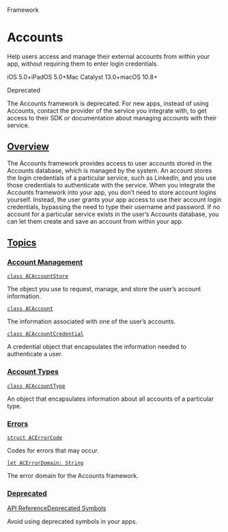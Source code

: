 Framework

# Accounts

Help users access and manage their external accounts from within your app,
without requiring them to enter login credentials.

iOS 5.0+iPadOS 5.0+Mac Catalyst 13.0+macOS 10.8+

Deprecated

The Accounts framework is deprecated. For new apps, instead of using Accounts,
contact the provider of the service you integrate with, to get access to their
SDK or documentation about managing accounts with their service.

## [Overview](/documentation/Accounts#overview)

The Accounts framework provides access to user accounts stored in the Accounts
database, which is managed by the system. An account stores the login
credentials of a particular service, such as LinkedIn, and you use those
credentials to authenticate with the service. When you integrate the Accounts
framework into your app, you don’t need to store account logins yourself.
Instead, the user grants your app access to use their account login
credentials, bypassing the need to type their username and password. If no
account for a particular service exists in the user’s Accounts database, you
can let them create and save an account from within your app.

## [Topics](/documentation/Accounts#topics)

### [Account Management](/documentation/Accounts#Account-Management)

[`class ACAccountStore`](/documentation/accounts/acaccountstore)

The object you use to request, manage, and store the user’s account
information.

[`class ACAccount`](/documentation/accounts/acaccount)

The information associated with one of the user’s accounts.

[`class ACAccountCredential`](/documentation/accounts/acaccountcredential)

A credential object that encapsulates the information needed to authenticate a
user.

### [Account Types](/documentation/Accounts#Account-Types)

[`class ACAccountType`](/documentation/accounts/acaccounttype)

An object that encapsulates information about all accounts of a particular
type.

### [Errors](/documentation/Accounts#Errors)

[`struct ACErrorCode`](/documentation/accounts/acerrorcode)

Codes for errors that may occur.

[`let ACErrorDomain: String`](/documentation/accounts/acerrordomain)

The error domain for the Accounts framework.

### [Deprecated](/documentation/Accounts#Deprecated)

[API ReferenceDeprecated Symbols](/documentation/accounts/deprecated-symbols)

Avoid using deprecated symbols in your apps.


